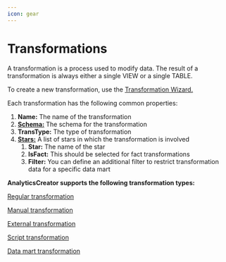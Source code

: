 ```yaml
---
icon: gear
---
```


# Transformations

A transformation is a process used to modify data. The result of a transformation is always either a single VIEW or a single TABLE.&#x20;

To create a new transformation, use the [Transformation Wizard.](transformation-wizard.md)

Each transformation has the following common properties:

1. **Name:** The name of the transformation
2. [**Schema:**](schemas.md) The schema for the transformation
3. **TransType:** The type of transformation
4. [**Stars:**](stars.md)  A list of stars in which the transformation is involved
   1. **Star:** The name of the star
   2. **IsFact:** This should be selected for fact transformations
   3. **Filter:** You can define an additional filter to restrict transformation data for a specific data mart

**AnalyticsCreator supports the following transformation types:**

[Regular transformation](regular-transformation.md)

[Manual transformation](manual-transformation.md)

[External transformation](external-transformation.md)

[Script transformation](script-transformation.md)

[Data mart transformation](data-mart-transformation.md)
